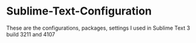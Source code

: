 # Sublime-Text-Configuration
These are the configurations, packages, settings I used in Sublime Text 3 build 3211 and 4107
